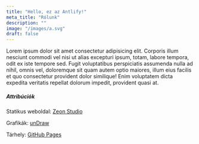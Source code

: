 ```yaml
---
title: "Hello, ez az Antlify!"
meta_title: "Rólunk"
description: ""
image: "/images/a.svg"
draft: false
---
```


Lorem ipsum dolor sit amet consectetur adipisicing elit. Corporis illum nesciunt commodi vel nisi ut alias excepturi ipsum, totam, labore tempora, odit ex iste tempore sed. Fugit voluptatibus perspiciatis assumenda nulla ad nihil, omnis vel, doloremque sit quam autem optio maiores, illum eius facilis et quo consectetur provident dolor similique! Enim voluptatem dicta expedita veritatis repellat dolorum impedit, provident quasi at.




##### Attribúciók

Statikus weboldal: [Zeon Studio](https://zeon.studio)

Grafikák: [unDraw](https://undraw.co/)

Tárhely: [GitHub Pages](https://pages.github.com/)
